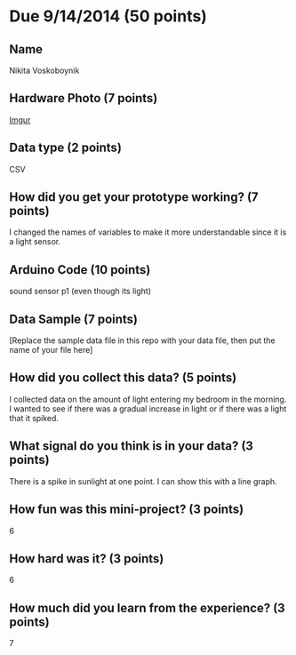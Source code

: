 # Due 9/14/2014  (50 points)


## Name
Nikita Voskoboynik

## Hardware Photo (7 points)
[Imgur](http://i.imgur.com/KqR7w9L.jpg)

## Data type (2 points) 
CSV

## How did you get your prototype working? (7 points)
I changed the names of variables to make it more understandable since it is a light sensor.

## Arduino Code (10 points)
sound sensor p1 (even though its light)

## Data Sample (7 points)
[Replace the sample data file in this repo with your data file, then put the name of your file here]

## How did you collect this data? (5 points)
I collected data on the amount of light entering my bedroom in the morning. I wanted to see if there was a gradual increase in light or if there was a light that it spiked.

## What signal do you think is in your data? (3 points)
There is a spike in sunlight at one point. I can show this with a line graph.

## How fun was this mini-project? (3 points)
6

## How hard was it? (3 points)
6

## How much did you learn from the experience? (3 points)
7
